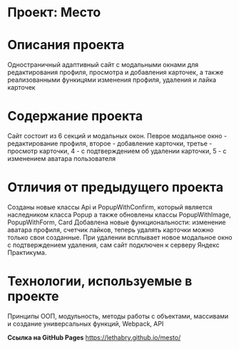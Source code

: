 # Проект: Место

# Описания проекта
Одностраничный адаптивный сайт с модальными окнами для редактирования профиля, просмотра и добавления карточек, а также реализованными функицями изменения профиля, удаления и лайка карточек

# Содержание проекта
Cайт состоит из 6 секций и модальных окон. Певрое модальное окно - редактирование профиля, второе - добавление карточки, третье - просмотр карточки, 4 - с подтверждением об удалении карточки, 5 - с изменением аватара пользователя

# Отличия от предыдущего проекта
Созданы новые классы Api и PopupWithConfirm, который является наследником класса Popup а также обновлены классы PopupWithImage, PopupWithForm, Card
Добавлена новые функциональности: изменение аватара профиля, счетчик лайков, теперь удалять карточки можно только свои созданные.
При удалении всплывает новое модальное окно с подтверждением удаления, сам сайт подключен к серверу Яндекс Практикума.

# Технологии, используемые в проекте
Принципы ООП, модульность, методы работы с объектами, массивами и создание универсальных функций, Webpack, API

**Ссылка на GitHub Pages**
https://lethabry.github.io/mesto/